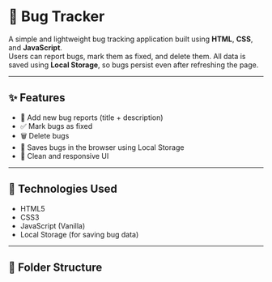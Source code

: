 # 🐞 Bug Tracker

A simple and lightweight bug tracking application built using **HTML**, **CSS**, and **JavaScript**.  
Users can report bugs, mark them as fixed, and delete them. All data is saved using **Local Storage**, so bugs persist even after refreshing the page.

---

## ✨ Features

- 📝 Add new bug reports (title + description)
- ✅ Mark bugs as fixed
- 🗑️ Delete bugs
- 💾 Saves bugs in the browser using Local Storage
- 🎨 Clean and responsive UI

---

## 🚀 Technologies Used

- HTML5
- CSS3
- JavaScript (Vanilla)
- Local Storage (for saving bug data)

---

## 📂 Folder Structure


